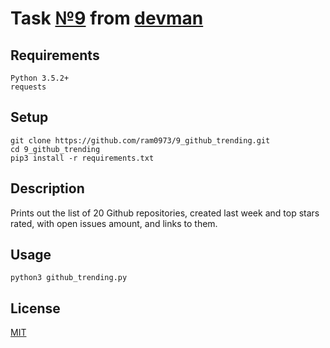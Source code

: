 # Task [№9](https://devman.org/challenges/9/) from [devman](https://devman.org)
## Requirements
```
Python 3.5.2+
requests
```
## Setup
```
git clone https://github.com/ram0973/9_github_trending.git
cd 9_github_trending
pip3 install -r requirements.txt
```
## Description
Prints out the list of 20 Github repositories, created last week and 
top stars rated, with open issues amount, and links to them.
## Usage
``` 
python3 github_trending.py
```
## License
[MIT](http://opensource.org/licenses/MIT)